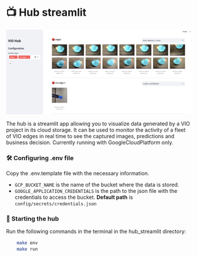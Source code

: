 # 📺 Hub streamlit 

![vio-hub](../docs/images/VIO-Hub_snapshot.png)

The hub is a streamlit app allowing you to visualize data generated by a VIO project in its cloud storage. 
It can be used to monitor the activity of a fleet of VIO edges in real time to see the captured images, predictions and 
business decision.
Currently running with GoogleCloudPlatform only.

### 🛠️ Configuring .env file 
Copy the .env.template file with the necessary information.
- `GCP_BUCKET_NAME` is the name of the bucket where the data is stored.
- `GOOGLE_APPLICATION_CREDENTIALS` is the path to the json file with the credentials to access the bucket. **Default path** is `config/secrets/credentials.json`

### 🏃 Starting the hub 
Run the following commands in the terminal in the hub_streamlit directory:
```bash
    make env 
    make run
```
